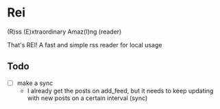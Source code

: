 # Rei

(R)ss (E)xtraordinary Amaz(I)ng (reader)

That's REI! A fast and simple rss reader for local usage

## Todo
- [ ] make a sync
    - I already get the posts on add_feed, but it needs to keep updating with
    new posts on a certain interval (sync)

